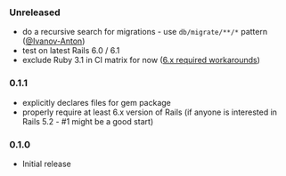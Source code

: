 ### Unreleased

- do a recursive search for migrations - use `db/migrate/**/*` pattern ([@Ivanov-Anton](https://github.com/Ivanov-Anton))
- test on latest Rails 6.0 / 6.1
- exclude Ruby 3.1 in CI matrix for now ([6.x required workarounds](https://github.com/rails/rails/issues/43998))

### 0.1.1

- explicitly declares files for gem package
- properly require at least 6.x version of Rails (if anyone is interested in Rails 5.2 - #1 might be a good start)

### 0.1.0

- Initial release

